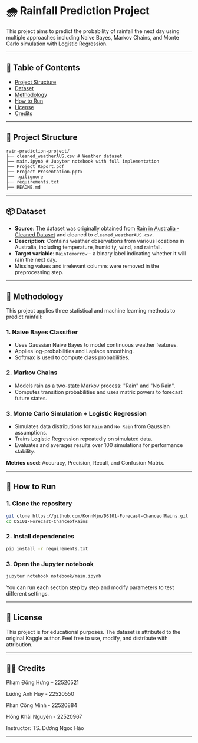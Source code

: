 # 🌧️ Rainfall Prediction Project

This project aims to predict the probability of rainfall the next day using multiple approaches including Naive Bayes, Markov Chains, and Monte Carlo simulation with Logistic Regression. 

---

## 📌 Table of Contents

- [Project Structure](#project-structure)
- [Dataset](#dataset)
- [Methodology](#methodology)
- [How to Run](#how-to-run)
- [License](#license)
- [Credits](#credits)

---

## 📁 Project Structure

```
rain-prediction-project/
├── cleaned_weatherAUS.csv # Weather dataset
├── main.ipynb # Jupyter notebook with full implementation
├── Project Report.pdf 
├── Project Presentation.pptx
├── .gitignore 
├── requirements.txt 
├── README.md 
```

---

## 📦 Dataset

- **Source**: The dataset was originally obtained from [Rain in Australia - Cleaned Dataset](https://www.kaggle.com/datasets/caillemaxence/rain-in-australia-cleaned-dataset) and cleaned to `cleaned_weatherAUS.csv`.
- **Description**: Contains weather observations from various locations in Australia, including temperature, humidity, wind, and rainfall.
- **Target variable**: `RainTomorrow` – a binary label indicating whether it will rain the next day.
- Missing values and irrelevant columns were removed in the preprocessing step.

---

## 🧠 Methodology

This project applies three statistical and machine learning methods to predict rainfall:

### 1. Naive Bayes Classifier
- Uses Gaussian Naive Bayes to model continuous weather features.
- Applies log-probabilities and Laplace smoothing.
- Softmax is used to compute class probabilities.

### 2. Markov Chains
- Models rain as a two-state Markov process: "Rain" and "No Rain".
- Computes transition probabilities and uses matrix powers to forecast future states.

### 3. Monte Carlo Simulation + Logistic Regression
- Simulates data distributions for `Rain` and `No Rain` from Gaussian assumptions.
- Trains Logistic Regression repeatedly on simulated data.
- Evaluates and averages results over 100 simulations for performance stability.

**Metrics used**: Accuracy, Precision, Recall, and Confusion Matrix.

---

## 🚀 How to Run

### 1. Clone the repository

```bash
git clone https://github.com/KonnMjn/DS101-Forecast-ChanceofRains.git
cd DS101-Forecast-ChanceofRains
```
### 2. Install dependencies
```bash
pip install -r requirements.txt
```
### 3. Open the Jupyter notebook
```bash
jupyter notebook notebook/main.ipynb
```
You can run each section step by step and modify parameters to test different settings.

---

## 📄 License
This project is for educational purposes. The dataset is attributed to the original Kaggle author. Feel free to use, modify, and distribute with attribution.

---

## 👨‍🏫 Credits

Phạm Đông Hưng – 22520521

Lương Anh Huy - 22520550

Phan Công Minh - 22520884

Hồng Khải Nguyên - 22520967

Instructor: TS. Dương Ngọc Hảo

---
